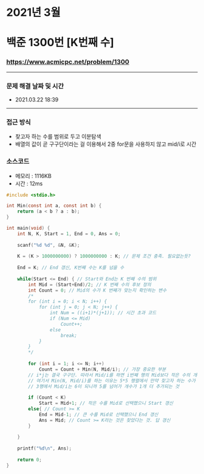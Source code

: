 
# 2021년 3월
# 백준 1300번 [K번째 수]
### https://www.acmicpc.net/problem/1300
---

### 문제 해결 날짜 및 시간

- 2021.03.22 18:39

---

### 접근 방식
- 찾고자 하는 수를 범위로 두고 이분탐색
- 배열의 값이 곧 구구단이라는 걸 이용해서 2중 for문을 사용하지 않고 mid/i로 시간 

### 소스코드
- 메모리 : 1116KB
- 시간 : 12ms
```C
#include <stdio.h>

int Min(const int a, const int b) {
	return (a < b ? a : b);
}

int main(void) {
	int N, K, Start = 1, End = 0, Ans = 0;
	
	scanf("%d %d", &N, &K);
	
	K = (K > 1000000000) ? 1000000000 : K; // 문제 조건 충족. 필요없는듯?
	
	End = K; // End 갱신, K번째 수는 K를 넘을 수 
	
	while(Start <= End) { // Start와 End는 K 번째 수의 범위
		int Mid = (Start+End)/2; // K 번째 수의 후보 정의
		int Count = 0; // Mid의 수가 K 번째가 맞는지 확인하는 변수
		/*
		for (int i = 0; i < N; i++) {
			for (int j = 0; j < N; j++) {
				int Num = ((i+1)*(j+1)); // 시간 초과 코드
				if (Num <= Mid)
					Count++;
				else
					break;
			}
		}
		*/
		
		for (int i = 1; i <= N; i++)
			Count = Count + Min(N, Mid/i); // 가장 중요한 부분
		// i*j는 결국 구구단. 따라서 Mid/i를 하면 i번째 행의 Mid보다 작은 수의 개수가 나오는 것
		// 여기서 Min(N, Mid/i)를 하는 이유는 5*5 행렬에서 만약 찾고자 하는 수가 18이라면
		// 3행에서 Mid/i는 6이 되니까 5를 넘어가 개수가 1개 더 추가되는 것
		
		if (Count < K)
			Start = Mid+1; // 작은 수를 Mid로 선택했으니 Start 갱신
		else{ // Count >= K
			End = Mid-1; // 큰 수를 Mid로 선택했으니 End 갱신
			Ans = Mid; // Count >= K라는 것은 찾았다는 것. 답 갱신
		}
		
	}
	
	printf("%d\n", Ans);
	
	return 0;
}
```
